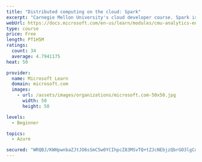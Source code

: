 ```yaml
---
title: "Distributed computing on the cloud: Spark"
excerpt: "Carnegie Mellon University's cloud developer course. Spark is an open-source cluster-computing framework with different strengths than MapReduce has. Learn about how Spark works."
webUrl: https://docs.microsoft.com/en-us/learn/modules/cmu-analytics-engines-spark/
type: course
price: Free
length: PT1H5M
ratings:
  count: 34
  average: 4.7941175
heat: 50

provider:
  name: Microsoft Learn
  domain: microsoft.com
  images:
    - url: /assets/images/organizations/microsoft.com-50x50.jpg
      width: 50
      height: 50

levels:
  - Beginner

topics:
  - Azure

secured: "WRQBJ/KWHpwnbaZJtJO6sSmC5w0YCIhpcZ83MSvTQ+tZJcNEbjzQbrGO3lgCdNVHiMxKoo/GpeTenoljJzUwEw4tqXUsOwToniHpyJNwOHT1Pukml2yf+HsewiYC6MSQyYM+TFwqsa6RfWWuv8+MHtjzUcNk6N9BrecAV9yXFYDOylTuOmPJox5kUzv4MYZ9aMRBkqmHmJ+ItSwBhk7P+7w4xcQQntf5m03peo9VkvjBrMH0i+0tGqUC6b7s/NsFrh6ju2BLx3WN2950DYYS8lq77mDwcfy/eChyh1prmiRciVfPpX0ufJkafCuGe/L+pDZwa2CPbJoCkPBeRJKHIpN5x5fEJQ92SBt3VonbAH9spmxjihZnDdFSGZu/+9wpy0yxWO3/6HvARxAkultbYtRhL/33fYvegFGzm1PLCXY=;hARVSay/77eOnpq+0Rc3ow=="
---
```


